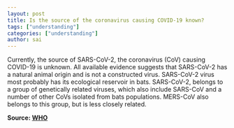 ```yaml
---
layout: post
title: Is the source of the coronavirus causing COVID-19 known?
tags: ["understanding"]
categories: ["understanding"]
author: sai
---
```


Currently, the source of SARS-CoV-2, the coronavirus (CoV) causing COVID-19 is unknown. All available evidence suggests that SARS-CoV-2 has a natural animal origin and is not a constructed virus. SARS-CoV-2 virus most probably has its ecological reservoir in bats. SARS-CoV-2, belongs to a group of genetically related viruses, which also include SARS-CoV and a number of other CoVs isolated from bats populations. MERS-CoV also belongs to this group, but is less closely related.

**Source: [WHO](https://www.who.int/news-room/q-a-detail/q-a-coronaviruses)**